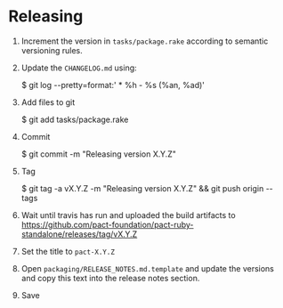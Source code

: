 # Releasing

1. Increment the version in `tasks/package.rake` according to semantic versioning rules.

2. Update the `CHANGELOG.md` using:

    $ git log --pretty=format:'  * %h - %s (%an, %ad)'

3. Add files to git

    $ git add tasks/package.rake

4. Commit

    $ git commit -m "Releasing version X.Y.Z"

5. Tag

    $ git tag -a vX.Y.Z -m "Releasing version X.Y.Z" && git push origin --tags

6. Wait until travis has run and uploaded the build artifacts to https://github.com/pact-foundation/pact-ruby-standalone/releases/tag/vX.Y.Z

7. Set the title to `pact-X.Y.Z`

8. Open `packaging/RELEASE_NOTES.md.template` and update the versions and copy this text into the release notes section.

9. Save
